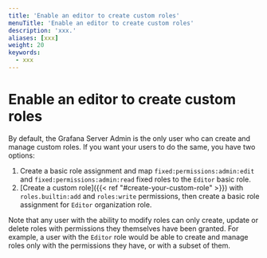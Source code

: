```yaml
---
title: 'Enable an editor to create custom roles'
menuTitle: 'Enable an editor to create custom roles'
description: 'xxx.'
aliases: [xxx]
weight: 20
keywords:
  - xxx
---
```


# Enable an editor to create custom roles

By default, the Grafana Server Admin is the only user who can create and manage custom roles. If you want your users to do the same, you have two options:

1. Create a basic role assignment and map `fixed:permissions:admin:edit` and `fixed:permissions:admin:read` fixed roles to the `Editor` basic role.
1. [Create a custom role]({{< ref "#create-your-custom-role" >}}) with `roles.builtin:add` and `roles:write` permissions, then create a basic role assignment for `Editor` organization role.

Note that any user with the ability to modify roles can only create, update or delete roles with permissions they themselves have been granted. For example, a user with the `Editor` role would be able to create and manage roles only with the permissions they have, or with a subset of them.
